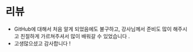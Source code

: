 # 리뷰
- GitHub에 대해서 처음 알게 되었음에도 불구하고, 강사님께서 준비도 많이 해주시고 친절하게 가르쳐주셔서 많이 배워갈 수 있었습니다 .
- 고생많으셨고 감사합니다 !